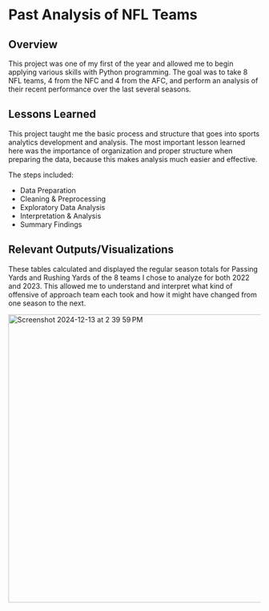# Past Analysis of NFL Teams

## Overview

This project was one of my first of the year and allowed me to begin applying various skills with Python programming. The goal was to take 8 NFL teams, 4 from the NFC and 4 from the AFC, and perform an analysis of their recent performance over the last several seasons. 

## Lessons Learned

This project taught me the basic process and structure that goes into sports analytics development and analysis. The most important lesson learned here was the importance of organization and proper structure when preparing the data, because this makes analysis much easier and effective.

The steps included:

- Data Preparation
- Cleaning & Preprocessing
- Exploratory Data Analysis
- Interpretation & Analysis
- Summary Findings

## Relevant Outputs/Visualizations

These tables calculated and displayed the regular season totals for Passing Yards and Rushing Yards of the 8 teams I chose to analyze for both 2022 and 2023. This allowed me to understand and interpret what kind of offensive of approach team each took and how it might have changed from one season to the next.

<img width="575" alt="Screenshot 2024-12-13 at 2 39 59 PM" src="https://github.com/user-attachments/assets/05ed4ac4-3989-4dc9-b400-c2755ea9b8cd" />
